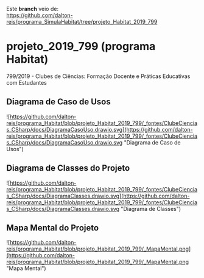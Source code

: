 Este **branch** veio de:  
<https://github.com/dalton-reis/programa_SimulaHabitat/tree/projeto_Habitat_2019_799>  

# projeto_2019_799 (programa Habitat)
799/2019 - Clubes de Ciências: Formação Docente e Práticas Educativas com Estudantes

## Diagrama de Caso de Usos
![https://github.com/dalton-reis/programa_Habitat/blob/projeto_Habitat_2019_799/_fontes/ClubeCiencias_CSharp/docs/DiagramaCasoUso.drawio.svg](https://github.com/dalton-reis/programa_Habitat/blob/projeto_Habitat_2019_799/_fontes/ClubeCiencias_CSharp/docs/DiagramaCasoUso.drawio.svg "Diagrama de Caso de Usos")

## Diagrama de Classes do Projeto
![https://github.com/dalton-reis/programa_Habitat/blob/projeto_Habitat_2019_799/_fontes/ClubeCiencias_CSharp/docs/DiagramaClasses.drawio.svg](https://github.com/dalton-reis/programa_Habitat/blob/projeto_Habitat_2019_799/_fontes/ClubeCiencias_CSharp/docs/DiagramaClasses.drawio.svg "Diagrama de Classes")

## Mapa Mental do Projeto
![https://github.com/dalton-reis/programa_Habitat/blob/projeto_Habitat_2019_799/_MapaMental.png](https://github.com/dalton-reis/programa_Habitat/blob/projeto_Habitat_2019_799/_MapaMental.png "Mapa Mental")
